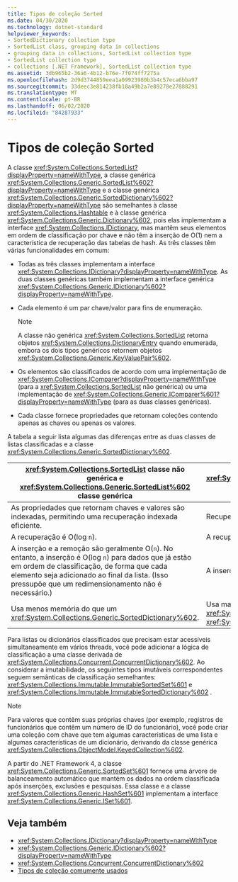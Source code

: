 ```yaml
---
title: Tipos de coleção Sorted
ms.date: 04/30/2020
ms.technology: dotnet-standard
helpviewer_keywords:
- SortedDictionary collection type
- SortedList class, grouping data in collections
- grouping data in collections, SortedList collection type
- SortedList collection type
- collections [.NET Framework], SortedList collection type
ms.assetid: 3db965b2-36a6-4b12-b76e-7f074ff7275a
ms.openlocfilehash: 2d9d3744859eea1a09923980b3b4c57eca6bba97
ms.sourcegitcommit: 33deec3e814238fb18a49b2a7e89278e27888291
ms.translationtype: MT
ms.contentlocale: pt-BR
ms.lasthandoff: 06/02/2020
ms.locfileid: "84287933"
---
```

# <a name="sorted-collection-types"></a>Tipos de coleção Sorted

A classe <xref:System.Collections.SortedList?displayProperty=nameWithType>, a classe genérica <xref:System.Collections.Generic.SortedList%602?displayProperty=nameWithType> e a classe genérica <xref:System.Collections.Generic.SortedDictionary%602?displayProperty=nameWithType> são semelhantes à classe <xref:System.Collections.Hashtable> e à classe genérica <xref:System.Collections.Generic.Dictionary%602>, pois elas implementam a interface <xref:System.Collections.IDictionary>, mas mantêm seus elementos em ordem de classificação por chave e não têm a inserção de O(1) nem a característica de recuperação das tabelas de hash. As três classes têm várias funcionalidades em comum:

- Todas as três classes implementam a interface <xref:System.Collections.IDictionary?displayProperty=nameWithType>. As duas classes genéricas também implementam a interface genérica <xref:System.Collections.Generic.IDictionary%602?displayProperty=nameWithType>.

- Cada elemento é um par chave/valor para fins de enumeração.

   > [!NOTE]
   > A classe não genérica <xref:System.Collections.SortedList> retorna objetos <xref:System.Collections.DictionaryEntry> quando enumerada, embora os dois tipos genéricos retornem objetos <xref:System.Collections.Generic.KeyValuePair%602>.

- Os elementos são classificados de acordo com uma implementação de <xref:System.Collections.IComparer?displayProperty=nameWithType> (para a <xref:System.Collections.SortedList> não genérica) ou uma implementação de <xref:System.Collections.Generic.IComparer%601?displayProperty=nameWithType> (para as duas classes genéricas).

- Cada classe fornece propriedades que retornam coleções contendo apenas as chaves ou apenas os valores.

A tabela a seguir lista algumas das diferenças entre as duas classes de listas classificadas e a classe <xref:System.Collections.Generic.SortedDictionary%602>.

| <xref:System.Collections.SortedList> classe não genérica e <xref:System.Collections.Generic.SortedList%602> classe genérica | <xref:System.Collections.Generic.SortedDictionary%602> classe genérica |
|--|--|
| As propriedades que retornam chaves e valores são indexadas, permitindo uma recuperação indexada eficiente. | Recuperação não indexada. |
| A recuperação é O(log `n`). | A recuperação é O(log `n`). |
| A inserção e a remoção são geralmente O(`n`). No entanto, a inserção é O(log `n`) para dados que já estão em ordem de classificação, de forma que cada elemento seja adicionado ao final da lista. (Isso pressupõe que um redimensionamento não é necessário.) | A inserção e a remoção são O(log `n`). |
| Usa menos memória do que um <xref:System.Collections.Generic.SortedDictionary%602>. | Usa mais memória do que a classe não genérica <xref:System.Collections.SortedList> e a classe genérica <xref:System.Collections.Generic.SortedList%602>. |

Para listas ou dicionários classificados que precisam estar acessíveis simultaneamente em vários threads, você pode adicionar a lógica de classificação a uma classe derivada de <xref:System.Collections.Concurrent.ConcurrentDictionary%602>. Ao considerar a imutabilidade, os seguintes tipos imutáveis correspondentes seguem semânticas de classificação semelhantes: <xref:System.Collections.Immutable.ImmutableSortedSet%601> e <xref:System.Collections.Immutable.ImmutableSortedDictionary%602> .

> [!NOTE]
> Para valores que contêm suas próprias chaves (por exemplo, registros de funcionários que contêm um número de ID do funcionário), você pode criar uma coleção com chave que tem algumas características de uma lista e algumas características de um dicionário, derivando da classe genérica <xref:System.Collections.ObjectModel.KeyedCollection%602>.

A partir do .NET Framework 4, a classe <xref:System.Collections.Generic.SortedSet%601> fornece uma árvore de balanceamento automático que mantém os dados na ordem classificada após inserções, exclusões e pesquisas. Essa classe e a classe <xref:System.Collections.Generic.HashSet%601> implementam a interface <xref:System.Collections.Generic.ISet%601>.

## <a name="see-also"></a>Veja também

- <xref:System.Collections.IDictionary?displayProperty=nameWithType>
- <xref:System.Collections.Generic.IDictionary%602?displayProperty=nameWithType>
- <xref:System.Collections.Concurrent.ConcurrentDictionary%602>
- [Tipos de coleção comumente usados](commonly-used-collection-types.md)
